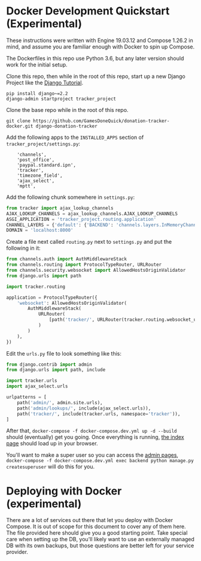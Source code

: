 # Docker Development Quickstart (Experimental)

These instructions were written with Engine 19.03.12 and Compose 1.26.2 in mind, and assume you are familiar enough
with Docker to spin up Compose. 

The Dockerfiles in this repo use Python 3.6, but any later version should work for the initial setup.

Clone this repo, then while in the root of this repo, start up a new Django Project like the [Django Tutorial](https://docs.djangoproject.com/en/2.2/intro/tutorial01/).

```
pip install django~=2.2
django-admin startproject tracker_project
```

Clone the base repo while in the root of this repo.

```
git clone https://github.com/GamesDoneQuick/donation-tracker-docker.git django-donation-tracker
```

Add the following apps to the `INSTALLED_APPS` section of `tracker_project/settings.py`:

```
    'channels',
    'post_office',
    'paypal.standard.ipn',
    'tracker',
    'timezone_field',
    'ajax_select',
    'mptt',
```

Add the following chunk somewhere in `settings.py`:

```python
from tracker import ajax_lookup_channels
AJAX_LOOKUP_CHANNELS = ajax_lookup_channels.AJAX_LOOKUP_CHANNELS
ASGI_APPLICATION = 'tracker_project.routing.application'
CHANNEL_LAYERS = {'default': {'BACKEND': 'channels.layers.InMemoryChannelLayer'}}
DOMAIN = 'localhost:8000'
```

Create a file next called `routing.py` next to `settings.py` and put the following in it:

```python
from channels.auth import AuthMiddlewareStack
from channels.routing import ProtocolTypeRouter, URLRouter
from channels.security.websocket import AllowedHostsOriginValidator
from django.urls import path

import tracker.routing

application = ProtocolTypeRouter({
    'websocket': AllowedHostsOriginValidator(
        AuthMiddlewareStack(
            URLRouter(
                [path('tracker/', URLRouter(tracker.routing.websocket_urlpatterns))]
            )
        )
    ),
})
```

Edit the `urls.py` file to look something like this:

```python
from django.contrib import admin
from django.urls import path, include

import tracker.urls
import ajax_select.urls

urlpatterns = [
    path('admin/', admin.site.urls),
    path('admin/lookups/', include(ajax_select.urls)),
    path('tracker/', include(tracker.urls, namespace='tracker')),
]
```

After that, `docker-compose -f docker-compose.dev.yml up -d --build` should (eventually) get you going. Once everything
is running, [the index page](http://localhost:8000/tracker/) should load up in your browser.

You'll want to make a super user so you can access the [admin pages](http://localhost:8000/admin/), 
`docker-compose -f docker-compose.dev.yml exec backend python manage.py createsuperuser` will do this for you.

# Deploying with Docker (experimental)

There are a lot of services out there that let you deploy with Docker Compose. It is out of scope for this document to
cover any of them here. The file provided here should give you a good starting point. Take special care when setting up
the DB, you'll likely want to use an externally managed DB with its own backups, but those questions are better left for
your service provider. 
